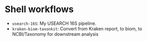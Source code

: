 # Shell workflows

- `usearch-16S`: My USEARCH 16S pipeline.
- `kraken-biom-taxonkit`: Convert from Kraken report, to biom, to NCBI/Taxonomy for downstream analysis
